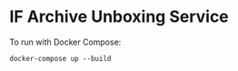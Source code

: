IF Archive Unboxing Service
===========================

To run with Docker Compose:

```
docker-compose up --build
```